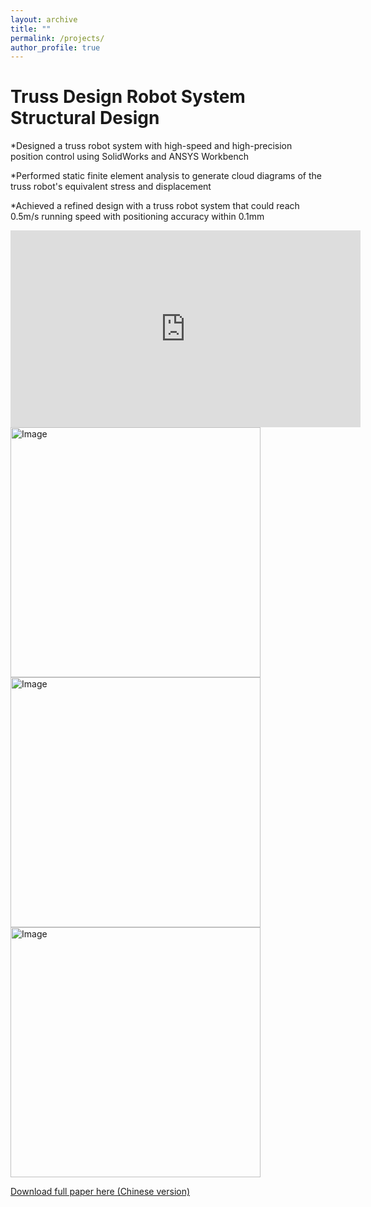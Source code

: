 ```yaml
---
layout: archive
title: ""
permalink: /projects/
author_profile: true
---
```

Truss Design Robot System Structural Design   
=======
*Designed a truss robot system with high-speed and high-precision position control using SolidWorks and ANSYS Workbench

*Performed static finite element analysis to generate cloud diagrams of the truss robot's equivalent stress and displacement

*Achieved a refined design with a truss robot system that could reach 0.5m/s running speed with positioning accuracy within 0.1mm

<iframe width="560" height="315" src="https://www.youtube.com/embed/=vW0Go_gZ3Fc&list=RDvW0Go_gZ3Fc&start_radio=1" title="YouTube video player" frameborder="0" allow="accelerometer; autoplay; clipboard-write; encrypted-media; gyroscope; picture-in-picture; web-share" allowfullscreen></iframe>

<img src="https://user-images.githubusercontent.com/127815848/225195466-69503621-de90-4037-8bb5-d6e378af91d4.png" alt="Image" height="400" width="400">
<img src="https://user-images.githubusercontent.com/127815848/225196091-acaa3098-3b84-41fc-98e2-f2f78ed9303e.png" alt="Image" height="400" width="400">
<img src="https://user-images.githubusercontent.com/127815848/225196105-8e8a0368-3119-4b32-bbe1-39cc4e815844.png" alt="Image" height="400" width="400">


[Download full paper here (Chinese version)](https://github.com/ZhangliangLi/web/blob/master/files/Paper.pdf)


